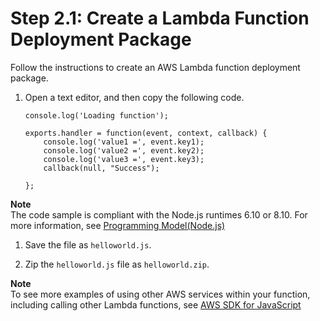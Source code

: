 # Step 2\.1: Create a Lambda Function Deployment Package<a name="with-userapp-walkthrough-custom-events-create-nodejs-function"></a>

Follow the instructions to create an AWS Lambda function deployment package\.

1. Open a text editor, and then copy the following code\. 

   ```
   console.log('Loading function');
   
   exports.handler = function(event, context, callback) {
       console.log('value1 =', event.key1);
       console.log('value2 =', event.key2);
       console.log('value3 =', event.key3);
       callback(null, "Success");
       
   };
   ```
**Note**  
The code sample is compliant with the Node\.js runtimes 6\.10 or 8\.10\. For more information, see [Programming Model\(Node\.js\)](programming-model.md)

1. Save the file as `helloworld.js`\.

1. Zip the `helloworld.js` file as `helloworld.zip`\. 

**Note**  
To see more examples of using other AWS services within your function, including calling other Lambda functions, see [AWS SDK for JavaScript](https://docs.aws.amazon.com/AWSJavaScriptSDK/latest/frames.html)